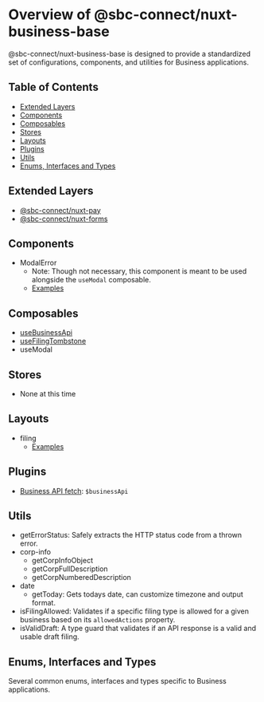 # Overview of @sbc-connect/nuxt-business-base
@sbc-connect/nuxt-business-base is designed to provide a standardized set of configurations, components, and utilities for Business applications.

<!-- omit in toc -->
## Table of Contents

- [Extended Layers](#extended-layers)
- [Components](#components)
- [Composables](#composables)
- [Stores](#stores)
- [Layouts](#layouts)
- [Plugins](#plugins)
- [Utils](#utils)
- [Enums, Interfaces and Types](#enums-interfaces-and-types)

## Extended Layers
- [@sbc-connect/nuxt-pay](https://github.com/bcgov/connect-nuxt/blob/main/packages/layers/pay/README.md)
- [@sbc-connect/nuxt-forms](https://github.com/bcgov/connect-nuxt/blob/main/packages/layers/forms/README.md)

## Components

- ModalError
  - Note: Though not necessary, this component is meant to be used alongside the `useModal` composable.
  - [Examples](../../../../packages/layers/base/.playground/app/pages/examples/components/Modal/Error.vue)

## Composables

- [useBusinessApi](./composables/useBusinessApi.md)
- [useFilingTombstone](./composables//useFilingTombstone.md)
- useModal

## Stores

- None at this time

## Layouts

- filing
  - [Examples](../../../../packages/layers/base/.playground/app/pages/examples/layouts/filing.vue)

## Plugins

- [Business API fetch](./plugins/business-api.md): `$businessApi`

## Utils

- getErrorStatus: Safely extracts the HTTP status code from a thrown error.
- corp-info
  - getCorpInfoObject
  - getCorpFullDescription
  - getCorpNumberedDescription
- date
  - getToday: Gets todays date, can customize timezone and output format.
- isFilingAllowed: Validates if a specific filing type is allowed for a given business based on its `allowedActions` property.
- isValidDraft: A type guard that validates if an API response is a valid and usable draft filing.

## Enums, Interfaces and Types

Several common enums, interfaces and types specific to Business applications.